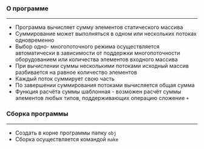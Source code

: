 ### О программе
---
- Программа вычисляет сумму элементов статического массива 
- Суммирование может выполняться в одном или нескольких потоках одновременно
- Выбор одно- многопоточного режима осуществляется автоматически в зависимости от поддержки многопоточности оборудованием или количества элементов входного массива
- При вычислении суммы несколькими потоками исходный массив разбивается на равное количество элементов
- Каждый поток суммирует свою часть
- По завершении суммирования потоками вычисляется общая сумма
- Функция расчёта суммы шаблонная - возможен расчёт суммы элементов любых типов, поддерживающих операцию сложение `+`


### Сборка программы
---
- Создать в корне программы папку `obj`
- Сборка осуществляется командой `make`
